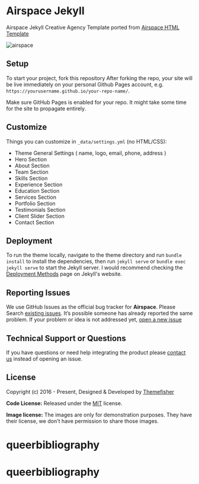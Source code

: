 # Airspace Jekyll

Airspace Jekyll Creative Agency Template ported from [Airspace HTML Template](https://themefisher.com/products/airspace/)

![airspace](https://demo.themefisher.com/thumbnails/airspace.png)

## Setup

To start your project, fork this repository
After forking the repo, your site will be live immediately on your personal Github Pages account, e.g. `https://yourusername.github.io/your-repo-name/`.

Make sure GitHub Pages is enabled for your repo. It might take some time for the site to propagate entirely.

## Customize

Things you can customize in `_data/settings.yml` (no HTML/CSS):

- Theme General Settings ( name, logo, email, phone, address )
- Hero Section
- About Section
- Team Section
- Skills Section
- Experience Section
- Education Section
- Services Section
- Portfolio Section
- Testimonials Section
- Client Slider Section
- Contact Section

## Deployment

To run the theme locally, navigate to the theme directory and run `bundle install` to install the dependencies, then run `jekyll serve` or `bundle exec jekyll serve` to start the Jekyll server.
I would recommend checking the [Deployment Methods](https://jekyllrb.com/docs/deployment-methods/) page on Jekyll's website.

## Reporting Issues

We use GitHub Issues as the official bug tracker for **Airspace**. Please Search [existing issues](https://github.com/themefisher/airspace-jekyll/issues). It’s possible someone has already reported the same problem.
If your problem or idea is not addressed yet, [open a new issue](https://github.com/themefisher/airspace-jekyll/issues/new)

## Technical Support or Questions

If you have questions or need help integrating the product please [contact us](mailto:themefisher@gmail.com) instead of opening an issue.

<!-- licence -->
## License

Copyright (c) 2016 - Present, Designed & Developed by [Themefisher](https://themefisher.com)

**Code License:** Released under the [MIT](https://github.com/themefisher/airspace-jekyll/blob/main/LICENSE) license.

**Image license:** The images are only for demonstration purposes. They have their license, we don't have permission to share those images.
# queerbibliography
# queerbibliography
